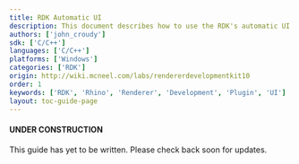 ```yaml
---
title: RDK Automatic UI
description: This document describes how to use the RDK's automatic UI classes in C/C++.
authors: ['john_croudy']
sdk: ['C/C++']
languages: ['C/C++']
platforms: ['Windows']
categories: ['RDK']
origin: http://wiki.mcneel.com/labs/rendererdevelopmentkit10
order: 1
keywords: ['RDK', 'Rhino', 'Renderer', 'Development', 'Plugin', 'UI']
layout: toc-guide-page
---
```


<div class="bs-callout bs-callout-danger">
  <h4>UNDER CONSTRUCTION</h4>
  <p>This guide has yet to be written. Please check back soon for updates.

<!--

### Introduction
The RDK provides a user interface that integrates into Rhino's docking panel system and separates different areas by using collapsible sections, or roll-ups. There are several areas where these sections appear; in the render content UI, in the _Rendering_ panel, and in the _Sun_ panel. Each of these areas allows the plug-in developer to add customized sections. Creating these sections can take a lot of work, especially when using MFC on Windows. Sometimes it's convenient, especially when prototyping, to be able to just see and edit a collection of values quickly. The RDK provides an automatic UI system for just that purpose. There are two ways to use this system. The _raw_ automatic UI provides access to the entire system and allows control of almost every aspect of the interface. The _Content Automatic UI_ uses the raw system internally to expose a much simpler interface suitable for quickly developing UIs for render contents. The latter is described in detail in the discussion of [render contents](/guides/cpp/rdk-render-content/#UI). The former, a more complicated interface, is described here.

### Getting started
Using the automatic UI at this level requires you to provide a _data source_ that is capable of converting your data items to a form the automatic UI can understand. This form is called a _param block_ and uses the `IRhRdkParamBlock` interface. The data source must respond to `GetData(uuidData_RdkParamBlock)` and populate a param block object which is returned as a pointer to `IRhRdkParamBlock`.

TODO: finish this

### Summary
-->
